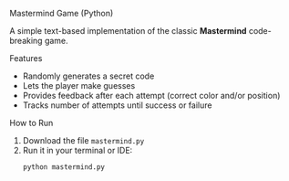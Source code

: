 Mastermind Game (Python)

A simple text-based implementation of the classic **Mastermind** code-breaking game.

Features
- Randomly generates a secret code
- Lets the player make guesses
- Provides feedback after each attempt (correct color and/or position)
- Tracks number of attempts until success or failure

How to Run
1. Download the file `mastermind.py`
2. Run it in your terminal or IDE:
   ```bash
   python mastermind.py
